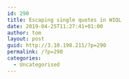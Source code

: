 ```yaml
---
id: 290
title: Escaping single quotes in WIQL
date: 2019-04-25T11:27:41+01:00
author: tom
layout: post
guid: http://3.10.198.211/?p=290
permalink: /?p=290
categories:
  - Uncategorised
---
```

